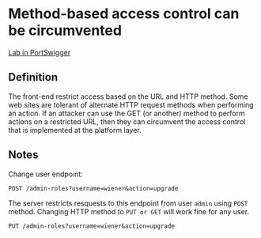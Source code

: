 # Method-based access control can be circumvented

[Lab in PortSwigger](https://portswigger.net/web-security/access-control/lab-method-based-access-control-can-be-circumvented)

## Definition

The front-end restrict access based on the URL and HTTP method. Some web sites are tolerant of alternate HTTP request methods when performing an action. If an attacker can use the GET (or another) method to perform actions on a restricted URL, then they can circumvent the access control that is implemented at the platform layer.

## Notes

Change user endpoint:
```http
POST /admin-roles?username=wiener&action=upgrade
```

The server restricts resquests to this endpoint from user `admin` using `POST` method.
Changing HTTP method to `PUT or GET` will work fine for any user.
```http
PUT /admin-roles?username=wiener&action=upgrade
```
